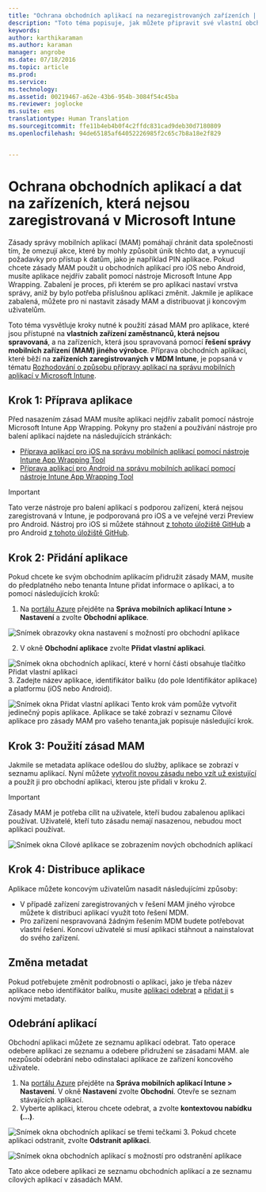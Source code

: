 ```yaml
---
title: "Ochrana obchodních aplikací na nezaregistrovaných zařízeních | Microsoft Intune"
description: "Toto téma popisuje, jak můžete připravit své vlastní obchodní aplikace, abyste na ně mohli použít zásady správy mobilních aplikací, které můžou pomoct zabránit ztrátě dat."
keywords: 
author: karthikaraman
ms.author: karaman
manager: angrobe
ms.date: 07/18/2016
ms.topic: article
ms.prod: 
ms.service: 
ms.technology: 
ms.assetid: 00219467-a62e-43b6-954b-3084f54c45ba
ms.reviewer: joglocke
ms.suite: ems
translationtype: Human Translation
ms.sourcegitcommit: ffe11b4eb4b0f4c2ffdc831cad9deb30d7180809
ms.openlocfilehash: 94de65185af64052226985f2c65c7b8a18e2f829


---
```


# Ochrana obchodních aplikací a dat na zařízeních, která nejsou zaregistrovaná v Microsoft Intune

Zásady správy mobilních aplikací (MAM) pomáhají chránit data společnosti tím, že omezují akce, které by mohly způsobit únik těchto dat, a vynucují požadavky pro přístup k datům, jako je například PIN aplikace. Pokud chcete zásady MAM použít u obchodních aplikací pro iOS nebo Android, musíte aplikace nejdřív zabalit pomocí nástroje Microsoft Intune App Wrapping.  Zabalení je proces, při kterém se pro aplikaci nastaví vrstva správy, aniž by bylo potřeba příslušnou aplikaci změnit.  Jakmile je aplikace zabalená, můžete pro ni nastavit zásady MAM a distribuovat ji koncovým uživatelům.  

Toto téma vysvětluje kroky nutné k použití zásad MAM pro aplikace, které jsou přístupné na **vlastních zařízení zaměstnanců, která nejsou spravovaná**, a na zařízeních, která jsou spravovaná pomocí **řešení správy mobilních zařízení (MAM) jiného výrobce**.  Příprava obchodních aplikací, které běží na **zařízeních zaregistrovaných v MDM Intune**, je popsaná v tématu [Rozhodování o způsobu přípravy aplikací na správu mobilních aplikací v Microsoft Intune](decide-how-to-prepare-apps-for-mobile-application-management-with-microsoft-intune.md).


##  Krok 1: Příprava aplikace
Před nasazením zásad MAM musíte aplikaci nejdřív zabalit pomocí nástroje Microsoft Intune App Wrapping.  Pokyny pro stažení a používání nástroje pro balení aplikací najdete na následujících stránkách:

- [Příprava aplikací pro iOS na správu mobilních aplikací pomocí nástroje Intune App Wrapping Tool](prepare-ios-apps-for-mobile-application-management-with-the-microsoft-intune-app-wrapping-tool.md) 
- [Příprava aplikací pro Android na správu mobilních aplikací pomocí nástroje Intune App Wrapping Tool](prepare-android-apps-for-mobile-application-management-with-the-microsoft-intune-app-wrapping-tool)

>[!IMPORTANT]  
>Tato verze nástroje pro balení aplikací s podporou zařízení, která nejsou zaregistrovaná v Intune, je podporovaná pro iOS a ve veřejné verzi Preview pro Android. Nástroj pro iOS si můžete stáhnout [z tohoto úložiště GitHub](https://github.com/msintuneappsdk/intune-app-wrapping-tool-ios) a pro Android [z tohoto úložiště GitHub](https://github.com/msintuneappsdk/intune-app-wrapper-android-preview).

## Krok 2: Přidání aplikace

Pokud chcete ke svým obchodním aplikacím přidružit zásady MAM, musíte do předplatného nebo tenanta Intune přidat informace o aplikaci, a to pomocí následujících kroků:

1. Na [portálu Azure](https://portal.azure.com/) přejděte na **Správa mobilních aplikací Intune > Nastavení** a zvolte **Obchodní aplikace**.

  ![Snímek obrazovky okna nastavení s možností pro obchodní aplikace](../media/mam-azure-portal-lob-on-settings.png)

2. V okně **Obchodní aplikace** zvolte **Přidat vlastní aplikaci**.

  ![Snímek okna obchodních aplikací, které v horní části obsahuje tlačítko Přidat vlastní aplikaci](../media/mam-azure-portal-add-lob-app-action.png)
3.  Zadejte název aplikace, identifikátor balíku (do pole Identifikátor aplikace) a platformu (iOS nebo Android).

  ![Snímek okna Přidat vlastní aplikaci ](../media/mam-azure-portal-add-app-details.png) Tento krok vám pomůže vytvořit jedinečný popis aplikace.  Aplikace se také zobrazí v seznamu Cílové aplikace pro zásady MAM pro vašeho tenanta,jak popisuje následující krok.

## Krok 3: Použití zásad MAM
Jakmile se metadata aplikace odešlou do služby, aplikace se zobrazí v seznamu aplikací.  Nyní můžete [vytvořit novou zásadu nebo vzít už existující](create-and-deploy-mobile-app-management-policies-with-microsoft-intune.md) a použít ji pro obchodní aplikaci, kterou jste přidali v kroku 2.

>[!IMPORTANT]
>Zásady MAM je potřeba cílit na uživatele, kteří budou zabalenou aplikaci používat.  Uživatelé, kteří tuto zásadu nemají nasazenou, nebudou moct aplikaci používat.


  ![Snímek okna Cílové aplikace se zobrazením nových obchodních aplikací](../media/mam-azure-portal-lob-on-targeted-app-list.png)
## Krok 4: Distribuce aplikace
Aplikace můžete koncovým uživatelům nasadit následujícími způsoby:
* V případě zařízení zaregistrovaných v řešení MAM jiného výrobce můžete k distribuci aplikací využít toto řešení MDM.
* Pro zařízení nespravovaná žádným řešením MDM budete potřebovat vlastní řešení. Koncoví uživatelé si musí aplikaci stáhnout a nainstalovat do svého zařízení.

## Změna metadat
Pokud potřebujete změnit podrobnosti o aplikaci, jako je třeba název aplikace nebo identifikátor balíku, musíte [aplikaci odebrat](#remove-apps) a [přidat ji](#step-2-add-the-app) s novými metadaty.

##  Odebrání aplikací
Obchodní aplikaci můžete ze seznamu aplikací odebrat.  Tato operace odebere aplikaci ze seznamu a odebere přidružení se zásadami MAM. ale nezpůsobí odebrání nebo odinstalaci aplikace ze zařízení koncového uživatele.  

1.  Na [portálu Azure](https://portal.azure.com/) přejděte na **Správa mobilních aplikací Intune > Nastavení**.  V okně **Nastavení** zvolte **Obchodní**. Otevře se seznam stávajících aplikací.  
2.  Vyberte aplikaci, kterou chcete odebrat, a zvolte **kontextovou nabídku (…)**.

  ![Snímek okna obchodních aplikací se třemi tečkami](../media/mam-azure-portal-lob-context-menu.png)
3.  Pokud chcete aplikaci odstranit, zvolte **Odstranit aplikaci**.

  ![Snímek okna obchodních aplikací s možností pro odstranění aplikace](../media/mam-azure-portal-delete-app.png)

  Tato akce odebere aplikaci ze seznamu obchodních aplikací a ze seznamu cílových aplikací v zásadách MAM.



<!--HONumber=Sep16_HO4-->


